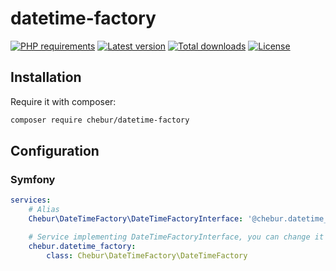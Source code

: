 # datetime-factory

[![PHP requirements](https://img.shields.io/packagist/php-v/chebur/datetime-factory.svg)](https://packagist.org/packages/chebur/datetime-factory "PHP requirements")
[![Latest version](https://img.shields.io/packagist/v/chebur/datetime-factory.svg)](https://packagist.org/packages/chebur/datetime-factory "Last version")
[![Total downloads](https://img.shields.io/packagist/dt/chebur/datetime-factory.svg)](https://packagist.org/packages/chebur/datetime-factory "Total downloads")
[![License](https://img.shields.io/packagist/l/chebur/datetime-factory.svg)](https://packagist.org/packages/chebur/datetime-factory "License")

## Installation
Require it with composer:
```bash
composer require chebur/datetime-factory
```

## Configuration
### Symfony
```yaml
services:
    # Alias
    Chebur\DateTimeFactory\DateTimeFactoryInterface: '@chebur.datetime_factory'

    # Service implementing DateTimeFactoryInterface, you can change it with your own implementation
    chebur.datetime_factory:
        class: Chebur\DateTimeFactory\DateTimeFactory
```
